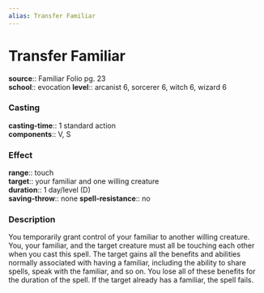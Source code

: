 ```yaml
---
alias: Transfer Familiar
---
```


# Transfer Familiar 

**source**:: Familiar Folio pg. 23  
**school**:: evocation
**level**:: arcanist 6, sorcerer 6, witch 6, wizard 6

### Casting 

**casting-time**:: 1 standard action  
**components**:: V, S

### Effect 

**range**:: touch  
**target**:: your familiar and one willing creature  
**duration**:: 1 day/level (D)  
**saving-throw**:: none
**spell-resistance**:: no

### Description 

You temporarily grant control of your familiar to another willing creature. You, your familiar, and the target creature must all be touching each other when you cast this spell. The target gains all the benefits and abilities normally associated with having a familiar, including the ability to share spells, speak with the familiar, and so on. You lose all of these benefits for the duration of the spell. If the target already has a familiar, the spell fails.

